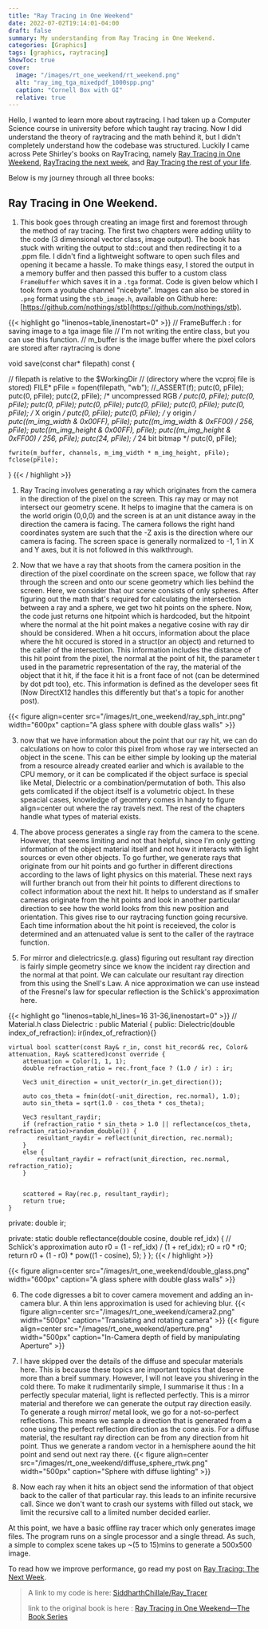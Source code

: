 ```yaml
---
title: "Ray Tracing in One Weekend"
date: 2022-07-02T19:14:01-04:00
draft: false
summary: My understanding from Ray Tracing in One Weekend.
categories: [Graphics]
tags: [graphics, raytracing]
ShowToc: true
cover:
  image: "/images/rt_one_weekend/rt_weekend.png"
  alt: "ray_img_tga_mixedpdf_1000spp.png"
  caption: "Cornell Box with GI"
  relative: true
---
```



Hello, I wanted to learn more about raytracing. I had taken up a Computer Science course in university before which taught ray tracing. Now I did understand the theory of raytracing and the math behind it, but I didn't completely understand how the codebase was structured. 
Luckily I came across Pete Shirley's books on RayTracing, namely [Ray Tracing in One Weekend](https://raytracing.github.io/books/RayTracingInOneWeekend.html), [RayTracing the next week](https://raytracing.github.io/books/RayTracingTheNextWeek.html), and [Ray Tracing the rest of your life](https://raytracing.github.io/books/RayTracingTheRestOfYourLife.html). 

Below is my journey through all three books: 

## Ray Tracing in One Weekend.

1. This book goes through creating an image first and foremost through the method of ray tracing. The first two chapters were adding utility to the code (3 dimensional vector class, image output). The book has stuck with writing the output to std::cout and then redirecting it to a .ppm file. I didn't find a lightweight software to open such files and opening it became a hassle. To make things easy, I stored the output in a memory buffer and then passed this buffer to a custom class `FrameBuffer` which saves it in a `.tga` format. Code is given below which I took from a youtube channel "nicebyte". Images can also be stored in `.png` format using the `stb_image.h`, available on Github here: [https://github.com/nothings/stb](https://github.com/nothings/stb).

{{< highlight go "linenos=table,linenostart=0" >}}
// FrameBuffer.h : for saving image to a tga image file
// I'm not writing the entire class, but you can use this function. 
// m_buffer is the image buffer where the pixel colors are stored after raytracing is done

void save(const char* filepath) const {

// filepath is relative to the $WorkingDir 
// (directory where the vcproj file is stored)
	FILE* pFile = fopen(filepath, "wb");
	//_ASSERT(f);
	putc(0, pFile);
	putc(0, pFile);
	putc(2, pFile);                         /* uncompressed RGB */
	putc(0, pFile); putc(0, pFile);
	putc(0, pFile); putc(0, pFile);
	putc(0, pFile);
	putc(0, pFile); putc(0, pFile);           /* X origin */
	putc(0, pFile); putc(0, pFile);           /* y origin */
	putc((m_img_width & 0x00FF), pFile);
	putc((m_img_width & 0xFF00) / 256, pFile);
	putc((m_img_height & 0x00FF), pFile);
	putc((m_img_height & 0xFF00) / 256, pFile);
	putc(24, pFile);                        /* 24 bit bitmap */
	putc(0, pFile);

	fwrite(m_buffer, channels, m_img_width * m_img_height, pFile);
	fclose(pFile);
}
{{< / highlight >}}

1. Ray Tracing involves generating a ray which originates from the camera in the direction of the pixel on the screen. This ray may or may not intersect our geometry scene. It helps to imagine that the camera is on the world origin (0,0,0) and the screen is at an unit distance away in the direction the camera is facing. The camera follows the right hand coordinates system are such that the -Z axis is the direction where our camera is facing. The screen space is generally normalized to -1, 1 in X and Y axes, but it is not followed in this walkthrough.

2. Now that we have a ray that shoots from the camera position in the direction of the pixel coordinate on the screen space, we follow that ray through the screen and onto our scene geometry which lies behind the screen. Here, we consider that our scene consists of only spheres. After figuring out the math that's required for calculating the intersection between a ray and a sphere, we get two hit points on the sphere. Now, the code just returns one hitpoint which is hardcoded, but the hitpoint where the normal at the hit point makes a negative cosine with ray dir should be considered. When a hit occurs, information about the place where the hit occured is stored in a struct(or an object) and returned to the caller of the intersection. This information includes the distance of this hit point from the pixel, the normal at the point of hit, the parameter t used in the parametric representation of the ray, the material of the object that it hit, if the face it hit is a front face of not (can be determined by dot pdt too), etc. This information is defined as the developer sees fit (Now DirectX12 handles this differently but that's a topic for another post). 

{{< figure align=center src="/images/rt_one_weekend/ray_sph_intr.png" width="600px" caption="A glass sphere with double glass walls" >}}

3. now that we have information about the point that our ray hit, we can do calculations on how to color this pixel from whose ray we intersected an object in the scene. This can be either simple by looking up the material from a resource already created earlier and which is available to the CPU memory, or it can be complicated if the object surface is special like Metal, Dielectric or a combination/permutation of both. This also gets comlicated if the object itself is a volumetric object. In these speacial cases, knowledge of geomtery comes in handy to figure align=center out where the ray travels next. The rest of the chapters handle what types of material exists.

4. The above process generates a single ray from the camera to the scene. However, that seems limiting and not that helpful, since I'm only getting information of the object material itself and not how it interacts with light sources or even other objects. To go further, we generate rays that originate from our hit points and go further in different directions according to the laws of light physics on this material. These next rays will further branch out from their hit points to different directions to collect information about the next hit. It helps to understand as if smaller cameras originate from the hit points and look in another particular direction to see how the world looks from this new position and orientation. This gives rise to our raytracing function going recursive. Each time information about the hit point is receieved, the color is determined and an attenuated value is sent to the caller of the raytrace function.

5. For mirror and dielectrics(e.g. glass) figuring out resultant ray direction is fairly simple geometry since we know the incident ray direction and the normal at that point. We can calculate our resultant ray direction from this using the Snell's Law. A nice approximation we can use instead of the Fresnel's law for specular reflection is the Schlick's approximation here. 

{{< highlight go "linenos=table,hl_lines=16 31-36,linenostart=0" >}}
// Material.h
class Dielectric : public Material {
public:
	Dielectric(double index_of_refraction): ir(index_of_refraction){}

	virtual bool scatter(const Ray& r_in, const hit_record& rec, Color& attenuation, Ray& scattered)const override {
		attenuation = Color(1, 1, 1);
		double refraction_ratio = rec.front_face ? (1.0 / ir) : ir;

		Vec3 unit_direction = unit_vector(r_in.get_direction());

		auto cos_theta = fmin(dot(-unit_direction, rec.normal), 1.0);
		auto sin_theta = sqrt(1.0 - cos_theta * cos_theta);

		Vec3 resultant_raydir;
		if (refraction_ratio * sin_theta > 1.0 || reflectance(cos_theta, refraction_ratio)>random_double()) {
			resultant_raydir = reflect(unit_direction, rec.normal);
		}
		else {
			resultant_raydir = refract(unit_direction, rec.normal, refraction_ratio);
		}
		

		scattered = Ray(rec.p, resultant_raydir);
		return true;
	}
private:
	double ir;

private:
	static double reflectance(double cosine, double ref_idx) {
		// Schlick's approximation
		auto r0 = (1 - ref_idx) / (1 + ref_idx);
		r0 = r0 * r0;
		return r0 + (1 - r0) * pow((1 - cosine), 5);
	}
};
{{< / highlight >}}

{{< figure align=center src="/images/rt_one_weekend/double_glass.png" width="600px" caption="A glass sphere with double glass walls" >}}

6. The code digresses a bit to cover camera movement and adding an in-camera blur. A thin lens approximation is used for achieving blur. 
{{< figure align=center src="/images/rt_one_weekend/camera2.png" width="500px" caption="Translating and rotating camera" >}}
{{< figure align=center src="/images/rt_one_weekend/aperture.png" width="500px" caption="In-Camera depth of field by manipulating Aperture" >}}

7. I have skipped over the details of the diffuse and specular materials here. This is because these topics are important topics that deserve more than a breif summary. However, I will not leave you shivering in the cold there. To make it rudimentarily simple, I summarise it thus : In a perfectly specular material, light is reflected perfectly. This is a mirror material and therefore we can generate the output ray direction easily. To generate a rough mirror/ metal look, we go for a not-so-perfect reflections. This means we sample a direction that is generated from a cone using the perfect reflection direction as the cone axis. For a diffuse material, the resultant ray direction can be from any direction from hit point. Thus we generate a random vector in a hemisphere aound the hit point and send out next ray there.
{{< figure align=center src="/images/rt_one_weekend/diffuse_sphere_rtwk.png" width="500px" caption="Sphere with diffuse lighting" >}}

  
8.  Now each ray when it hits an object send the information of that object back to the caller of that particular ray. this leads to an infinite recursive call. Since we don't want to crash our systems with filled out stack, we limit the recursive call to a limited number decided earlier.

At this point, we have a basic offline ray tracer which only generates image files. The program runs on a single processor and a single thread. As such, a simple to complex scene takes up ~(5 to 15)mins to generate a 500x500 image.

To read how we improve performance, go read my post on [Ray Tracing: The Next Week](/projects/rt_next_week/rt_next_week).

> A link to my code is here: [SiddharthChillale/Ray_Tracer](https://github.com/SiddharthChillale/Ray_Tracer)
>
> link to the original book is here : [Ray Tracing in One Weekend—The Book Series](https://raytracing.github.io/)

